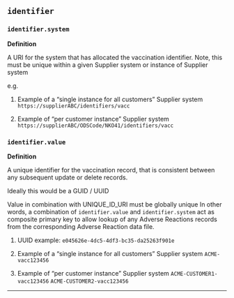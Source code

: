 ## `identifier`

### `identifier.system`

<b>Definition</b><br>

A URI for the system that has allocated the vaccination identifier.
Note, this must be unique within a given Supplier system or instance of Supplier system

e.g. 
1) Example of a “single instance for all customers” Supplier system
`https://supplierABC/identifiers/vacc`

2) Example of “per customer instance” Supplier system
`https://supplierABC/ODSCode/NKO41/identifiers/vacc`


### `identifier.value`

<b>Definition</b><br>

A unique identifier for the vaccination record, that is consistent between any subsequent update or delete records.

Ideally this would be a GUID / UUID

Value in combination with UNIQUE_ID_URI must be globally unique
In other words, a combination of `identifier.value` and `identifier.system` act as composite primary key to allow lookup of any Adverse Reactions records from the corresponding Adverse Reaction data file.

1) UUID example:
`e045626e-4dc5-4df3-bc35-da25263f901e`

2) Example of a “single instance for all customers” Supplier system
`ACME-vacc123456`

3) Example of “per customer instance” Supplier system
`ACME-CUSTOMER1-vacc123456`
`ACME-CUSTOMER2-vacc123456`

---